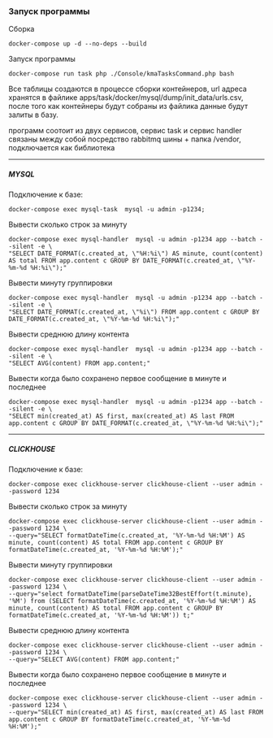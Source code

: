### Запуск программы
Сборка 
```shell
docker-compose up -d --no-deps --build
```

Запуск программы
```shell
docker-compose run task php ./Console/kmaTasksCommand.php bash
```


Все таблицы создаются в процессе сборки контейнеров, url адреса хранятся в файлике apps/task/docker/mysql/dump/init_data/urls.csv,
после того как контейнеры будут собраны из файлика данные будут залиты в базу.

программ соотоит из двух сервисов, сервис task и сервис handler связаны между собой посредство rabbitmq шины + папка /vendor,
подключается как библиотека

----

##### MYSQL
Подключение к базе:
```shell
docker-compose exec mysql-task  mysql -u admin -p1234;
```
Вывести сколько строк за минуту
```shell
docker-compose exec mysql-handler  mysql -u admin -p1234 app --batch --silent -e \
"SELECT DATE_FORMAT(c.created_at, \"%H:%i\") AS minute, count(content) AS total FROM app.content c GROUP BY DATE_FORMAT(c.created_at, \"%Y-%m-%d %H:%i\");"
```
Вывести минуту группировки
```shell
docker-compose exec mysql-handler  mysql -u admin -p1234 app --batch --silent -e \
"SELECT DATE_FORMAT(c.created_at, \"%i\") FROM app.content c GROUP BY DATE_FORMAT(c.created_at, \"%Y-%m-%d %H:%i\");"
```
Вывести среднюю длину контента
```shell
docker-compose exec mysql-handler  mysql -u admin -p1234 app --batch --silent -e \
"SELECT AVG(content) FROM app.content;"
```
Вывести когда было сохранено первое сообщение в минуте и последнее
```shell
docker-compose exec mysql-handler  mysql -u admin -p1234 app --batch --silent -e \
"SELECT min(created_at) AS first, max(created_at) AS last FROM app.content c GROUP BY DATE_FORMAT(c.created_at, \"%Y-%m-%d %H:%i\");"
```

----

##### CLICKHOUSE

Подключение к базе: 
```shell
docker-compose exec clickhouse-server clickhouse-client --user admin --password 1234
```
Вывести сколько строк за минуту
```shell
docker-compose exec clickhouse-server clickhouse-client --user admin --password 1234 \
--query="SELECT formatDateTime(c.created_at, '%Y-%m-%d %H:%M') AS minute, count(content) AS total FROM app.content c GROUP BY formatDateTime(c.created_at, '%Y-%m-%d %H:%M');"
```

Вывести минуту группировки
```shell
docker-compose exec clickhouse-server clickhouse-client --user admin --password 1234 \
--query="select formatDateTime(parseDateTime32BestEffort(t.minute), '%M') from (SELECT formatDateTime(c.created_at, '%Y-%m-%d %H:%M') AS minute, count(content) AS total FROM app.content c GROUP BY formatDateTime(c.created_at, '%Y-%m-%d %H:%M')) t;"
```

Вывести среднюю длину контента
```shell
docker-compose exec clickhouse-server clickhouse-client --user admin --password 1234 \
--query="SELECT AVG(content) FROM app.content;"
```

Вывести когда было сохранено первое сообщение в минуте и последнее
```shell
docker-compose exec clickhouse-server clickhouse-client --user admin --password 1234 \
--query="SELECT min(created_at) AS first, max(created_at) AS last FROM app.content c GROUP BY formatDateTime(c.created_at, '%Y-%m-%d %H:%M');"
```